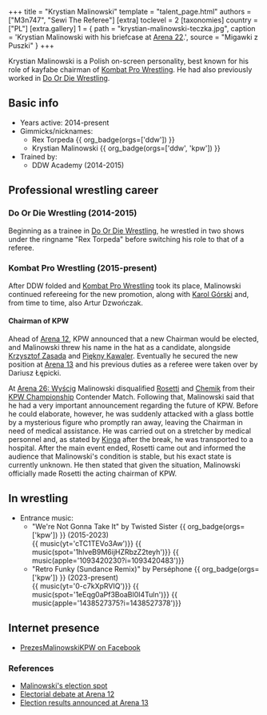 +++
title = "Krystian Malinowski"
template = "talent_page.html"
authors = ["M3n747", "Sewi The Referee"]
[extra]
toclevel = 2
[taxonomies]
country = ["PL"]
[extra.gallery]
1 = { path = "krystian-malinowski-teczka.jpg", caption = 'Krystian Malinowski with his briefcase at [Arena 22](@/e/kpw/2023-05-19-kpw-arena-22.md).', source = "Migawki z Puszki" }
+++

Krystian Malinowski is a Polish on-screen personality, best known for his role of kayfabe chairman of [Kombat Pro Wrestling](@/o/kpw.md). He had also previously worked in [Do Or Die Wrestling](@/o/ddw.md).

## Basic info

* Years active: 2014-present
* Gimmicks/nicknames:
  - Rex Torpeda {{ org_badge(orgs=['ddw']) }}
  - Krystian Malinowski {{ org_badge(orgs=['ddw', 'kpw']) }}
* Trained by:
  - DDW Academy (2014-2015)

## Professional wrestling career

### Do Or Die Wrestling (2014-2015)

Beginning as a trainee in [Do Or Die Wrestling](@/o/ddw.md), he wrestled in two shows under the ringname "Rex Torpeda" before switching his role to that of a referee.

### Kombat Pro Wrestling (2015-present)

After DDW folded and [Kombat Pro Wrestling](@/o/kpw.md) took its place, Malinowski continued refereeing for the new promotion, along with [Karol Górski](@/w/iskra.md) and, from time to time, also Artur Dzwończak.

#### Chairman of KPW

Ahead of [Arena 12](@/e/kpw/2019-01-19-kpw-arena-12.md), KPW announced that a new Chairman would be elected, and Malinowski threw his name in the hat as a candidate, alongside [Krzysztof Zasada](@/w/krzysztof-zasada.md) and [Piękny Kawaler](@/w/piekny-kawaler.md).
Eventually he secured the new position at [Arena 13](@/e/kpw/2019-04-05-kpw-arena-13.md) and his previous duties as a referee were taken over by Dariusz Łępicki.

At [Arena 26: Wyścig](@/e/kpw/2024-11-15-kpw-arena-26.md) Malinowski disqualified [Rosetti](@/w/rosetti.md) and [Chemik](@/w/chemik.md) from their [KPW Championship](@/c/kpw-championship.md) Contender Match. Following that, Malinowski said that he had a very important announcement regarding the future of KPW. Before he could elaborate, however, he was suddenly attacked with a glass bottle by a mysterious figure who promptly ran away, leaving the Chairman in need of medical assistance. He was carried out on a stretcher by medical personnel and, as stated by [Kinga](@/w/kinga-miotke.md) after the break, he was transported to a hospital.
After the main event ended, Rosetti came out and informed the audience that Malinowski's condition is stable, but his exact state is currently unknown. He then stated that given the situation, Malinowski officially made Rosetti the acting chairman of KPW.

## In wrestling

* Entrance music:
  - "We're Not Gonna Take It" by Twisted Sister
    {{ org_badge(orgs=['kpw']) }} (2015-2023) <br>
    {{ music(yt='cTC1TEVo3Aw')}}
    {{ music(spot='1hlveB9M6ijHZRbzZ2teyh')}}
    {{ music(apple='1093420230?i=1093420483')}}
  - "Retro Funky (Sundance Remix)" by Perséphone
    {{ org_badge(orgs=['kpw']) }} (2023-present) <br>
    {{ music(yt='0-c7kXpRVIQ')}}
    {{ music(spot='1eEqg0aPf3BoaBl0I4Tuln')}}
    {{ music(apple='1438527375?i=1438527378')}}

## Internet presence

* [PrezesMalinowskiKPW on Facebook](https://www.facebook.com/PrezesMalinowskiKPW/)

### References

* [Malinowski's election spot](https://www.youtube.com/watch?v=gMZ7cTC5HLo)
* [Electorial debate at Arena 12](https://www.youtube.com/watch?v=X55YrndRQeo)
* [Election results announced at Arena 13](https://www.youtube.com/watch?v=VohxgOEblPE)
